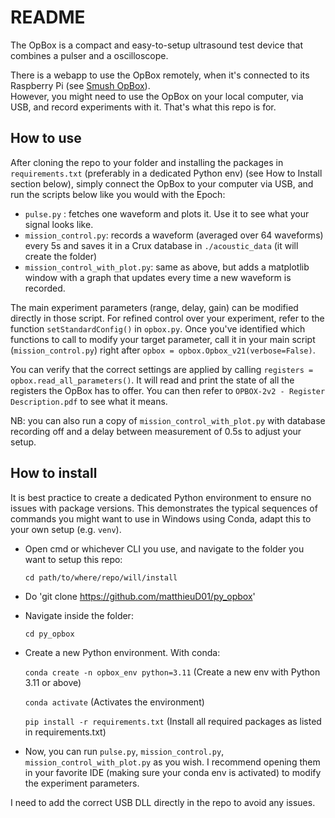 # README

The OpBox is a compact and easy-to-setup ultrasound test device that combines a pulser and a oscilloscope.

There is a webapp to use the OpBox remotely, when it's connected to its Raspberry Pi (see [Smush OpBox](https://github.com/matthieuD01/web_opbox.git)).  
However, you might need to use the OpBox on your local computer, via USB, and record experiments with it. That's what this repo is for.

## How to use
After cloning the repo to your folder and installing the packages in `requirements.txt` (preferably in a dedicated Python env) (see How to Install section below), simply connect the OpBox to your computer via USB, and run the scripts below like you would with the Epoch:
- `pulse.py` : fetches one waveform and plots it. Use it to see what your signal looks like.
- `mission_control.py`: records a waveform (averaged over 64 waveforms) every 5s and saves it in a Crux database in `./acoustic_data` (it will create the folder)
- `mission_control_with_plot.py`: same as above, but adds a matplotlib window with a graph that updates every time a new waveform is recorded.

The main experiment parameters (range, delay, gain) can be modified directly in those script. For refined control over your experiment, refer to the function `setStandardConfig()` in `opbox.py`. Once you've identified which functions to call to modify your target parameter, call it in your main script (`mission_control.py`) right after `opbox = opbox.Opbox_v21(verbose=False)`.

You can verify that the correct settings are applied by calling `registers = opbox.read_all_parameters()`. It will read and print the state of all the registers the OpBox has to offer. You can then refer to `OPBOX-2v2 - Register Description.pdf` to see what it means.

NB: you can also run a copy of `mission_control_with_plot.py` with database recording off and a delay between measurement of 0.5s to adjust your setup.

## How to install
It is best practice to create a dedicated Python environment to ensure no issues with package versions. This demonstrates the typical sequences of commands you might want to use in Windows using Conda, adapt this to your own setup (e.g. `venv`).
- Open cmd or whichever CLI you use, and navigate to the folder you want to setup this repo:

    `cd path/to/where/repo/will/install`
- Do 'git clone https://github.com/matthieuD01/py_opbox'
- Navigate inside the folder:

    `cd py_opbox`
- Create a new Python environment. With conda: 

    `conda create -n opbox_env python=3.11`    (Create a new env with Python 3.11 or above) 

    `conda activate`    (Activates the environment)

    `pip install -r requirements.txt`   (Install all required packages as listed in requirements.txt)
- Now, you can run `pulse.py`, `mission_control.py`, `mission_control_with_plot.py` as you wish. I recommend opening them in your favorite IDE (making sure your conda env is activated) to modify the experiment parameters.

I need to add the correct USB DLL directly in the repo to avoid any issues. 